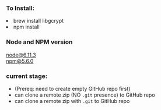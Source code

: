 ### To Install:
<li>brew install libgcrypt </li>
<li>npm install </li>

### Node and NPM version
node@6.11.3 <br>
npm@5.6.0 

### current stage:
* (Prereq: need to create empty GitHub repo first) 
* can clone a remote zip (NO `.git` presence) to GitHub repo 
* can clone a remote zip with `.git` to GitHub repo
